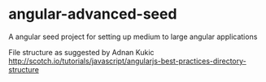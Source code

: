 angular-advanced-seed
=====================

A angular seed project for setting up medium to large angular applications

File structure as suggested by Adnan Kukic
http://scotch.io/tutorials/javascript/angularjs-best-practices-directory-structure